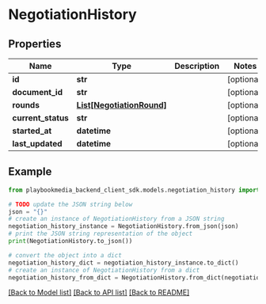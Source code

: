 # NegotiationHistory


## Properties

Name | Type | Description | Notes
------------ | ------------- | ------------- | -------------
**id** | **str** |  | [optional] 
**document_id** | **str** |  | [optional] 
**rounds** | [**List[NegotiationRound]**](NegotiationRound.md) |  | [optional] 
**current_status** | **str** |  | [optional] 
**started_at** | **datetime** |  | [optional] 
**last_updated** | **datetime** |  | [optional] 

## Example

```python
from playbookmedia_backend_client_sdk.models.negotiation_history import NegotiationHistory

# TODO update the JSON string below
json = "{}"
# create an instance of NegotiationHistory from a JSON string
negotiation_history_instance = NegotiationHistory.from_json(json)
# print the JSON string representation of the object
print(NegotiationHistory.to_json())

# convert the object into a dict
negotiation_history_dict = negotiation_history_instance.to_dict()
# create an instance of NegotiationHistory from a dict
negotiation_history_from_dict = NegotiationHistory.from_dict(negotiation_history_dict)
```
[[Back to Model list]](../README.md#documentation-for-models) [[Back to API list]](../README.md#documentation-for-api-endpoints) [[Back to README]](../README.md)


